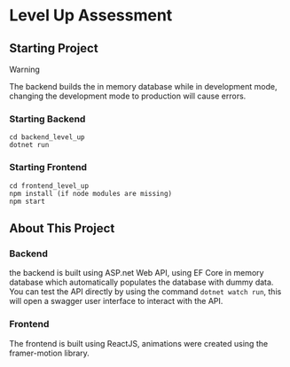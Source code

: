 # Level Up Assessment

## Starting Project

> [!WARNING]
> The backend builds the in memory database while in development mode, changing the development mode to production will cause errors.

### Starting Backend
```
cd backend_level_up
dotnet run
```
### Starting Frontend
```
cd frontend_level_up
npm install (if node modules are missing)
npm start
```
## About This Project

### Backend

the backend is built using ASP.net Web API, using EF Core in memory database which automatically populates the database with dummy data.
You can test the API directly by using the command ```dotnet watch run```, this will open a swagger user interface to interact with the API.

### Frontend

The frontend is built using ReactJS, animations were created using the framer-motion library.
